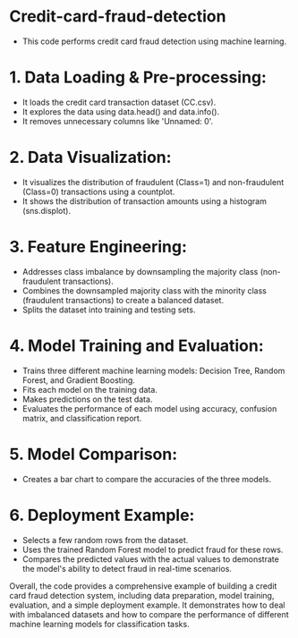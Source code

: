 # Credit-card-fraud-detection
- This code performs credit card fraud detection using machine learning.

# 1. Data Loading & Pre-processing:
  - It loads the credit card transaction dataset (CC.csv).
  - It explores the data using data.head() and data.info().
  - It removes unnecessary columns like 'Unnamed: 0'.

# 2. Data Visualization:
  - It visualizes the distribution of fraudulent (Class=1) and non-fraudulent (Class=0) transactions using a countplot.
  - It shows the distribution of transaction amounts using a histogram (sns.displot).

# 3. Feature Engineering:
  -  Addresses class imbalance by downsampling the majority class (non-fraudulent transactions).
  -  Combines the downsampled majority class with the minority class (fraudulent transactions) to create a balanced dataset.
  -  Splits the dataset into training and testing sets.


# 4. Model Training and Evaluation:
  - Trains three different machine learning models: Decision Tree, Random Forest, and Gradient Boosting.
  - Fits each model on the training data.
  - Makes predictions on the test data.
  - Evaluates the performance of each model using accuracy, confusion matrix, and classification report.

# 5. Model Comparison:
  -  Creates a bar chart to compare the accuracies of the three models.


# 6. Deployment Example:
  - Selects a few random rows from the dataset.
  - Uses the trained Random Forest model to predict fraud for these rows.
  - Compares the predicted values with the actual values to demonstrate the model's ability to detect fraud in real-time scenarios.


Overall, the code provides a comprehensive example of building a credit card fraud detection system, including data preparation, model training, evaluation, and a simple deployment example. It demonstrates how to deal with imbalanced datasets and how to compare the performance of different machine learning models for classification tasks. 
